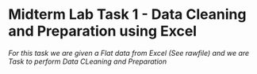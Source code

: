 # **Midterm Lab Task 1 - Data Cleaning and Preparation using Excel**
*For this task we are given a Flat data from Excel (See rawfile) and we are Task to perform Data CLeaning and Preparation*


# 
